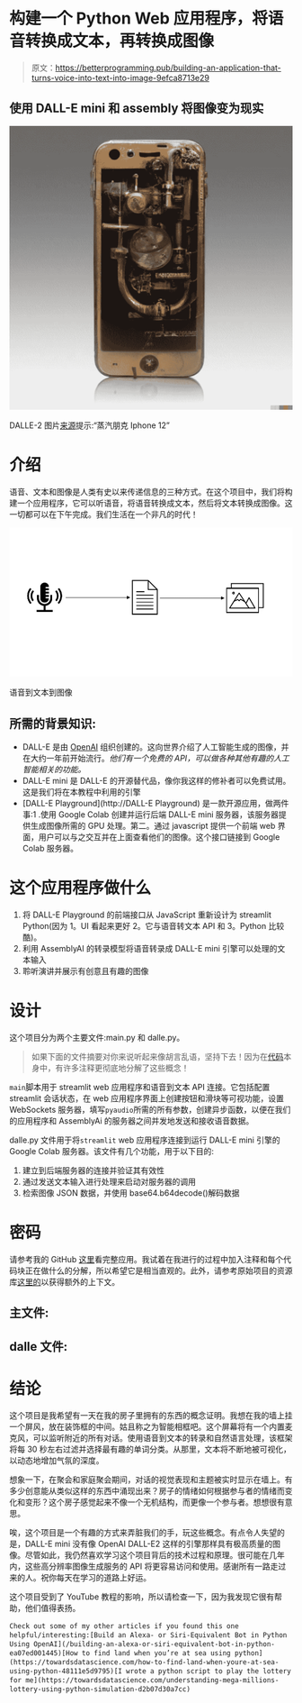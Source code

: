 # 构建一个 Python Web 应用程序，将语音转换成文本，再转换成图像

> 原文：<https://betterprogramming.pub/building-an-application-that-turns-voice-into-text-into-image-9efca8713e29>

## 使用 DALL-E mini 和 assembly 将图像变为现实

![](img/45a3c2a09c1dd89faab69d77286fb9fd.png)

DALLE-2 图片[来源](https://twitter.com/Dalle2Pics/status/1548823671875280904/photo/1)提示:“蒸汽朋克 Iphone 12”

# 介绍

语音、文本和图像是人类有史以来传递信息的三种方式。在这个项目中，我们将构建一个应用程序，它可以听语音，将语音转换成文本，然后将文本转换成图像。这一切都可以在下午完成。我们生活在一个非凡的时代！

![](img/fb992a2a3d1512acf623f90783239580.png)

语音到文本到图像

## 所需的背景知识:

*   DALL-E 是由 [OpenAI](https://en.wikipedia.org/wiki/OpenAI#DALL-E_and_CLIP) 组织创建的。这向世界介绍了人工智能生成的图像，并在大约一年前开始流行。*他们有一个免费的 API，可以做各种其他有趣的人工智能相关的功能。*
*   DALL-E mini 是 DALL-E 的开源替代品，像你我这样的修补者可以免费试用。这是我们将在本教程中利用的引擎
*   [DALL-E Playground](http://DALL-E Playground) 是一款开源应用，做两件事:1 .使用 Google Colab 创建并运行后端 DALL-E mini 服务器，该服务器提供生成图像所需的 GPU 处理。第二。通过 javascript 提供一个前端 web 界面，用户可以与之交互并在上面查看他们的图像。这个接口链接到 Google Colab 服务器。

# 这个应用程序做什么

1.  将 DALL-E Playground 的前端接口从 JavaScript 重新设计为 streamlit Python(因为 1。UI 看起来更好 2。它与语音转文本 API 和 3。Python 比较酷)。
2.  利用 AssemblyAI 的转录模型将语音转录成 DALL-E mini 引擎可以处理的文本输入
3.  聆听演讲并展示有创意且有趣的图像

# 设计

这个项目分为两个主要文件:main.py 和 dalle.py。

> 如果下面的文件摘要对你来说听起来像胡言乱语，坚持下去！因为在[代码](https://github.com/ahershy/speechtoimage)本身中，有许多注释更彻底地分解了这些概念！

`main`脚本用于 streamlit web 应用程序和语音到文本 API 连接。它包括配置 streamlit 会话状态，在 web 应用程序界面上创建按钮和滑块等可视功能，设置 WebSockets 服务器，填写`pyaudio`所需的所有参数，创建异步函数，以便在我们的应用程序和 AssemblyAi 的服务器之间并发地发送和接收语音数据。

dalle.py 文件用于将`streamlit` web 应用程序连接到运行 DALL-E mini 引擎的 Google Colab 服务器。该文件有几个功能，用于以下目的:

1.  建立到后端服务器的连接并验证其有效性
2.  通过发送文本输入进行处理来启动对服务器的调用
3.  检索图像 JSON 数据，并使用 base64.b64decode()解码数据

# 密码

请参考我的 GitHub [这里](https://github.com/ahershy/speechtoimage)看完整应用。我试着在我进行的过程中加入注释和每个代码块正在做什么的分解，所以希望它是相当直观的。此外，请参考原始项目的资源库[这里的](https://github.com/AssemblyAI-Examples/dalle-mini-python-app)以获得额外的上下文。

## 主文件:

## dalle 文件:

# 结论

这个项目是我希望有一天在我的房子里拥有的东西的概念证明。我想在我的墙上挂一个屏风，放在装饰框的中间。姑且称之为智能相框吧。这个屏幕将有一个内置麦克风，可以监听附近的所有对话。使用语音到文本的转录和自然语言处理，该框架将每 30 秒左右过滤并选择最有趣的单词分类。从那里，文本将不断地被可视化，以动态地增加气氛的深度。

想象一下，在聚会和家庭聚会期间，对话的视觉表现和主题被实时显示在墙上。有多少创意能从类似这样的东西中涌现出来？房子的情绪如何根据参与者的情绪而变化和变形？这个房子感觉起来不像一个无机结构，而更像一个参与者。想想很有意思。

唉，这个项目是一个有趣的方式来弄脏我们的手，玩这些概念。有点令人失望的是，DALL-E mini 没有像 OpenAI DALL-E2 这样的引擎那样具有极高质量的图像。尽管如此，我仍然喜欢学习这个项目背后的技术过程和原理。很可能在几年内，这些高分辨率图像生成服务的 API 将更容易访问和使用。感谢所有一路走过来的人。祝你每天在学习的道路上好运。

这个项目受到了 YouTube 教程的影响，所以请检查一下，因为我发现它很有帮助，他们值得表扬。

```
Check out some of my other articles if you found this one helpful/interesting:[Build an Alexa- or Siri-Equivalent Bot in Python Using OpenAI](/building-an-alexa-or-siri-equivalent-bot-in-python-ea07ed001445)[How to find land when you’re at sea using python](https://towardsdatascience.com/how-to-find-land-when-youre-at-sea-using-python-48111e5d9795)[I wrote a python script to play the lottery for me](https://towardsdatascience.com/understanding-mega-millions-lottery-using-python-simulation-d2b07d30a7cc)
```